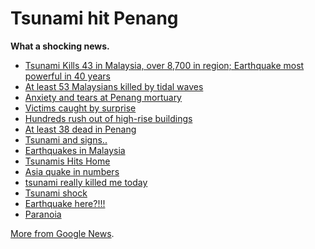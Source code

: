 Tsunami hit Penang
===

**What a shocking news.**

- [Tsunami Kills 43 in Malaysia, over 8,700 in region; Earthquake most powerful in 40 years](http://jeffooi.com/archives/2004/12/tsunami_kills_5.php)
- [At least 53 Malaysians killed by tidal waves](http://thestar.com.my/news/story.asp?file=/2004/12/27/nation/9752411)
- [Anxiety and tears at Penang mortuary](http://thestar.com.my/news/story.asp?file=/2004/12/27/nation/9752941)
- [Victims caught by surprise](http://thestar.com.my/news/story.asp?file=/2004/12/27/nation/9754046)
- [Hundreds rush out of high-rise buildings](http://thestar.com.my/news/story.asp?file=/2004/12/27/nation/9751253)
- [At least 38 dead in Penang](http://thestar.com.my/news/story.asp?file=/2004/12/27/nation/9753972)
- [Tsunami and signs..](http://hafizismail.com/archives/2004/12/tsunami_and_sig.php)
- [Earthquakes in Malaysia](http://dustyhawk.blogdrive.com/archive/317.html)
- [Tsunamis Hits Home](http://matasepet.blogspot.com/2004_12_01_matasepet_archive.html#110412133207481063)
- [Asia quake in numbers](http://ivanchoe.blogspot.com/2004/12/asia-quake-in-numbers.html)
- [tsunami really killed me today](http://whatsupla.blogspot.com/2004/12/tsunami-really-killed-me-today.html)
- [Tsunami shock](http://ireneq.com/mt-archives/001315.php)
- [Earthquake here?!!!](http://unforseeable.blogspot.com/2004/12/earthquake-here.html)
- [Paranoia](http://piggymama.blogspot.com/2004/12/paranoia.html)

[More from Google News](http://news.google.com/news?q=earthquake+tsunami+malaysia "Google News Search: earthquake tsunami malaysia").